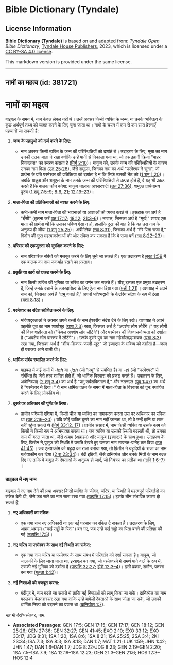 # Bible Dictionary (Tyndale)

## License Information

**Bible Dictionary (Tyndale)** is based on and adapted from: _Tyndale Open Bible Dictionary_, [Tyndale House Publishers](https://tyndaleopenresources.com/), 2023, which is licensed under a [CC BY-SA 4.0 license](https://creativecommons.org/licenses/by-sa/4.0/legalcode.en).

This markdown version is provided under the same license.



--------------------------------

## नामों का महत्व (id: 381721)

नामों का महत्व
==============

बाइबल के समय में, नाम केवल लेबल नहीं थे। उन्हें अक्सर किसी व्यक्ति के जन्म, या उनके व्यक्तित्व के कुछ अर्थपूर्ण तथ्य को व्यक्त करने के लिए चुना जाता था। नामों के चयन में कम से कम सात प्रेरणाएँ पहचानी जा सकती हैं:

1. **जन्म के पहलुओं को दर्ज करने के लिए:**

    * नाम अक्सर किसी व्यक्ति के जन्म की परिस्थितियों को दर्शाते थे। उदाहरण के लिए, मूसा का नाम उनकी दत्तक माता ने रखा क्योंकि उन्हें पानी से निकाला गया था, जो एक इब्रानी क्रिया "बाहर निकालना" का स्मरण कराता है ([निर्ग 2:10](https://ref.ly/Exod2:10))। याकूब को, उनके जन्म की परिस्थितियों के कारण उनका नाम मिला ([उत 25:26](https://ref.ly/Gen25:26)), जैसे शमूएल, जिनका नाम का अर्थ "परमेश्वर ने सुना", जो प्रार्थना के प्रति परमेश्वर की प्रतिक्रिया को दर्शाता है न कि सिर्फ उसकी भेंट को ([1 शमू 1:20](https://ref.ly/1Sam1:20))। जबकि याकूब और शमूएल के नाम उनके जन्म की परिस्थितियों से उत्पन्न होते हैं, वे यह भी प्रकट करते हैं कि बालक कौन बनेगा: याकूब चालाक अवसरवादी ([उत 27:36](https://ref.ly/Gen27:36)), शमूएल प्रार्थनामय पुरुष ([1 शमू 7:5–9](https://ref.ly/1Sam7:5-1Sam7:9); [8:6, 21](https://ref.ly/1Sam8:6); [12:19–23](https://ref.ly/1Sam12:19-1Sam12:23))।
2. **माता\-पिता की प्रतिक्रियाओं को व्यक्त करने के लिए:**

    * कभी\-कभी नाम माता\-पिता की भावनाओं या आशाओं को व्यक्त करते थे। इसहाक का अर्थ है "हँसी" (तुलना करें [उत 17:17](https://ref.ly/Gen17:17); [18:12](https://ref.ly/Gen18:12); [21:3–6](https://ref.ly/Gen21:3-Gen21:6))। नाबाल, जिसका अर्थ है "मूर्ख," शायद एक माता की प्रार्थना थी कि उसका भविष्य ऐसा न हो, हालांकि दुख की बात है कि वह उस नाम के अनुरूप ही जीया ([1 शमू 25:25](https://ref.ly/1Sam25:25))। अबीमेलेक ([न्या 8:31](https://ref.ly/Judg8:31)), जिसका अर्थ है "मेरे पिता राजा हैं," गिदोन की गुप्त महत्वाकांक्षाओं की ओर संकेत कर सकता है कि वे राजा बनें ([न्या 8:22–23](https://ref.ly/Judg8:22-Judg8:23))।
3. **परिवार की एकजुटता को सुरक्षित करने के लिए:**

    * नाम परिवारिक संबंधों को मजबूत करने के लिए चुने जा सकते हैं। एक उदाहरण है [लूका 1:59](https://ref.ly/Luke1:59) में एक बालक का नाम जकर्याह रखने का प्रस्ताव।
4. **प्रकृति या कार्य को प्रकट करने के लिए:**

    * नाम किसी व्यक्ति की भूमिका या चरित्र का वर्णन कर सकते हैं। यीशु इसका एक प्रमुख उदाहरण हैं, जिन्हें उनके बचाने के उतरदायित्व के लिए ऐसा नाम दिया गया ([मत्ती 1:21](https://ref.ly/Matt1:21))। यशायाह ने अपने नाम को, जिसका अर्थ है "प्रभु बचाते हैं," अपनी भविष्यद्वानी के केंद्ररिय संदेश के रूप में देखा ([यशा 8:18](https://ref.ly/Isa8:18))।
5. **परमेश्वर का संदेश संप्रेषित करने के लिए:**

    * भविष्यद्वक्ताओं ने अक्सर अपने बच्चों के नाम ईश्वरीय संदेश देने के लिए रखे। यशायाह ने अपने पहलौठे पुत्र का नाम शार्याशूब ([यशा 7:3](https://ref.ly/Isa7:3)) रखा, जिसका अर्थ है "अवशेष लोग लौटेंगे।" यह लोगों की विश्वाशहीनता को ("केवल अवशेष लोग लौंटेंगे") और परमेश्वर की विश्वासयोग्यता को दर्शाता है ("अवशेष लोग वास्तव में लौटेंगे")। उनके दूसरे पुत्र का नाम महेर्शालाल्हाशबज ([यशा 8:3](https://ref.ly/Isa8:3)) रखा गया, जिसका अर्थ है "शीघ्र\-शिकार\-जल्दी\-लूट" जो इस्राएल के भविष्य को दर्शाता है—जल्द ही पराजय आने वाली थी।
6. **धार्मिक संबंध स्थापित करने के लिए:**

    * बाइबल में कई नामों में \-*iah* या *\-jah* (जो "प्रभु" से संबंधित है) या \-*el* (जो "परमेश्वर" से संबंधित है) जैसे तत्व शामिल होते हैं, जो धार्मिक विश्वास को प्रकट करते हैं। उदाहरण के लिए, अदोनिय्याह ([2 शमू 3:4](https://ref.ly/2Sam3:4)) का अर्थ है "प्रभु सर्वशक्तिमान हैं," और नतनएल ([यूह 1:47](https://ref.ly/John1:47)) का अर्थ है "परमेश्वर ने दिया।" ये नाम धार्मिक पतन के समय में माता\-पिता के विश्वास को पुनः स्थापित करने के लिए लोकप्रिय थे।
7. **दूसरे पर अधिकार की पुष्टि के लिया :**

    * प्राचीन पश्चिमी एशिया में, किसी चीज़ या व्यक्ति का नामकरण करना उस पर अधिकार का संकेत था ([उत 2:19–20](https://ref.ly/Gen2:19-Gen2:20))। यदि कोई व्यक्ति दूसरे का नाम नहीं जानता था, तो वे उन्हें हानि या लाभ नहीं पहुंचा सकते थे ([निर्ग 33:12, 17](https://ref.ly/Exod33:12))। प्राचीन संसार में, नाम किसी व्यक्ति या उसके काम को किसी न किसी रूप में अभिव्यक्त करता था। जब व्यक्ति या उसकी स्थिति बदलती थी, तो उनका नाम भी बदल जाता था, जैसे अब्राम (अब्राहम) और याकूब (इस्राएल) के साथ हुआ। उदाहरण के लिए, फ़िरौन ने,यूसुफ की स्थिति में उन्नति देखते हुए उसका नाम सापनत\-पानेह कर दिया ([उत 41:45](https://ref.ly/Gen41:45))। जब एलयाकीम को यहूदा का राजा बनाया गया, तो फ़िरौन ने यहूदियों के राजा का नाम यहोयाकीम कर दिया ([2 रा 23:34](https://ref.ly/2Kgs23:34))। बंदी इब्रियों, जैसे दानिय्येल और उनके मित्रों के नाम बदल दिए गए ताकि वे बाबुल के देवताओं के अनुरूप हो जाएँ, जो नियंत्रण का प्रतीक था ([दानि 1:6–7\)](https://ref.ly/Dan1:6-Dan1:7) ।

### बाइबल में नए नाम

बाइबल में नए नाम देने की प्रथा अक्सर किसी व्यक्ति के जीवन, चरित्र, या स्थिति में महत्वपूर्ण परिवर्तनों का संकेत देती थी, जैसे जब सारै का नाम सारा रखा गया ([उत्पत्ति 17:15](https://ref.ly/Gen17:15))। इसके तीन संभावित कारण हो सकते हैं:

1. **नए अधिकारों का संकेत:**

    * एक नया नाम नए अधिकारों या एक नई पहचान का संकेत दे सकता है। उदाहरण के लिए, अब्राम,अब्राहम ("कई राष्ट्रों के पिता") बन गए, जब उन्हें कई राष्ट्रों का पिता बनने की प्रतिज्ञा की गई ([उत्पत्ति 17:5](https://ref.ly/Gen17:5))।
2. **नए चरित्र या परमेश्वर के साथ नई स्थिति का संकेत:**

    * एक नया नाम चरित्र या परमेश्वर के साथ संबंध में परिवर्तन को दर्शा सकता है। याकूब, जो चालाकी के लिए जाना जाता था, इस्राएल बन गया, जो परमेश्वरमे मे समर्थ पाने वाले के रूप में, उसकी नई भूमिका को दर्शाता है ([उत्पत्ति 32:27](https://ref.ly/Gen32:27); [होशे 12:3–4](https://ref.ly/Hos12:3-Hos12:4))। इसी प्रकार, शमौन, पतरस बन गया ([यूहन्ना 1:42](https://ref.ly/John1:42))।
3. **नई निष्ठाओं को मजबूत करना:**

    * बंदीगृह में, नाम बदले जा सकते थे ताकि नई निष्ठाओं को लागू किया जा सके। दानिय्येल का नाम बदलकर बेलतशस्सर रखा गया ताकि उन्हें बाबेली देवताओं के साथ जोड़ा जा सके, जो उनकी धार्मिक निष्ठा को बदलने का प्रयास था ([दानिय्येल 1:7](https://ref.ly/Dan1:7)).

*यह भी देखें* परमेश्वर, नाम.

* **Associated Passages:** GEN 17:5; GEN 17:15; GEN 17:17; GEN 18:12; GEN 25:26; GEN 27:36; GEN 32:27; GEN 41:45; EXO 2:10; EXO 33:12; EXO 33:17; JDG 8:31; 1SA 1:20; 1SA 8:6; 1SA 8:21; 1SA 25:25; 2SA 3:4; 2KI 23:34; ISA 7:3; ISA 8:3; ISA 8:18; DAN 1:7; MAT 1:21; LUK 1:59; JHN 1:42; JHN 1:47; DAN 1:6–DAN 1:7; JDG 8:22–JDG 8:23; GEN 2:19–GEN 2:20; 1SA 7:5–1SA 7:9; 1SA 12:19–1SA 12:23; GEN 21:3–GEN 21:6; HOS 12:3–HOS 12:4

